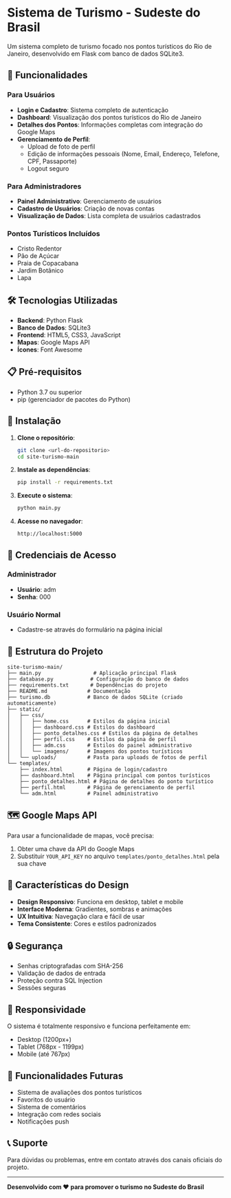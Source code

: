 # Sistema de Turismo - Sudeste do Brasil

Um sistema completo de turismo focado nos pontos turísticos do Rio de Janeiro, desenvolvido em Flask com banco de dados SQLite3.

## 🚀 Funcionalidades

### Para Usuários
- **Login e Cadastro**: Sistema completo de autenticação
- **Dashboard**: Visualização dos pontos turísticos do Rio de Janeiro
- **Detalhes dos Pontos**: Informações completas com integração do Google Maps
- **Gerenciamento de Perfil**: 
  - Upload de foto de perfil
  - Edição de informações pessoais (Nome, Email, Endereço, Telefone, CPF, Passaporte)
  - Logout seguro

### Para Administradores
- **Painel Administrativo**: Gerenciamento de usuários
- **Cadastro de Usuários**: Criação de novas contas
- **Visualização de Dados**: Lista completa de usuários cadastrados

### Pontos Turísticos Incluídos
- Cristo Redentor
- Pão de Açúcar
- Praia de Copacabana
- Jardim Botânico
- Lapa

## 🛠️ Tecnologias Utilizadas

- **Backend**: Python Flask
- **Banco de Dados**: SQLite3
- **Frontend**: HTML5, CSS3, JavaScript
- **Mapas**: Google Maps API
- **Ícones**: Font Awesome

## 📋 Pré-requisitos

- Python 3.7 ou superior
- pip (gerenciador de pacotes do Python)

## 🔧 Instalação

1. **Clone o repositório**:
   ```bash
   git clone <url-do-repositorio>
   cd site-turismo-main
   ```

2. **Instale as dependências**:
   ```bash
   pip install -r requirements.txt
   ```

3. **Execute o sistema**:
   ```bash
   python main.py
   ```

4. **Acesse no navegador**:
   ```
   http://localhost:5000
   ```

## 🔑 Credenciais de Acesso

### Administrador
- **Usuário**: adm
- **Senha**: 000

### Usuário Normal
- Cadastre-se através do formulário na página inicial

## 📁 Estrutura do Projeto

```
site-turismo-main/
├── main.py                 # Aplicação principal Flask
├── database.py            # Configuração do banco de dados
├── requirements.txt       # Dependências do projeto
├── README.md             # Documentação
├── turismo.db            # Banco de dados SQLite (criado automaticamente)
├── static/
│   ├── css/
│   │   ├── home.css      # Estilos da página inicial
│   │   ├── dashboard.css # Estilos do dashboard
│   │   ├── ponto_detalhes.css # Estilos da página de detalhes
│   │   ├── perfil.css    # Estilos da página de perfil
│   │   ├── adm.css       # Estilos do painel administrativo
│   │   └── imagens/      # Imagens dos pontos turísticos
│   └── uploads/          # Pasta para uploads de fotos de perfil
└── templates/
    ├── index.html        # Página de login/cadastro
    ├── dashboard.html    # Página principal com pontos turísticos
    ├── ponto_detalhes.html # Página de detalhes do ponto turístico
    ├── perfil.html       # Página de gerenciamento de perfil
    └── adm.html          # Painel administrativo
```

## 🗺️ Google Maps API

Para usar a funcionalidade de mapas, você precisa:

1. Obter uma chave da API do Google Maps
2. Substituir `YOUR_API_KEY` no arquivo `templates/ponto_detalhes.html` pela sua chave

## 🎨 Características do Design

- **Design Responsivo**: Funciona em desktop, tablet e mobile
- **Interface Moderna**: Gradientes, sombras e animações
- **UX Intuitiva**: Navegação clara e fácil de usar
- **Tema Consistente**: Cores e estilos padronizados

## 🔒 Segurança

- Senhas criptografadas com SHA-256
- Validação de dados de entrada
- Proteção contra SQL Injection
- Sessões seguras

## 📱 Responsividade

O sistema é totalmente responsivo e funciona perfeitamente em:
- Desktop (1200px+)
- Tablet (768px - 1199px)
- Mobile (até 767px)

## 🚀 Funcionalidades Futuras

- Sistema de avaliações dos pontos turísticos
- Favoritos do usuário
- Sistema de comentários
- Integração com redes sociais
- Notificações push

## 📞 Suporte

Para dúvidas ou problemas, entre em contato através dos canais oficiais do projeto.

---

**Desenvolvido com ❤️ para promover o turismo no Sudeste do Brasil**
